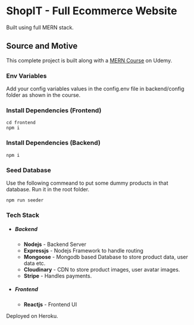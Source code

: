 # ShopIT - Full Ecommerce Website
Built using full MERN stack.

## Source and Motive
This complete project is built along with a [MERN Course](https://www.udemy.com/course/mern-stack-ecommerce-site-using-react-redux-nodejs/) on Udemy.

### Env Variables

Add your config variables values in the config.env file in backend/config folder as shown in the course.

### Install Dependencies (Frontend)

```
cd frontend
npm i
```

### Install Dependencies (Backend)

```
npm i
```

### Seed Database

Use the following commeand to put some dummy products in that database.
Run it in the root folder.

```
npm run seeder
```

### Tech Stack
- ##### Backend
    -   **Nodejs** - Backend Server
    -   **Expressjs** - Nodejs Framework to handle routing
    -   **Mongoose** - Mongodb based Database to store product data, user data etc.
    -   **Cloudinary** - CDN to store product images, user avatar images.
    -   **Stripe** - Handles payments.
- ##### Frontend
    - **Reactjs** - Frontend UI

Deployed on Heroku.
